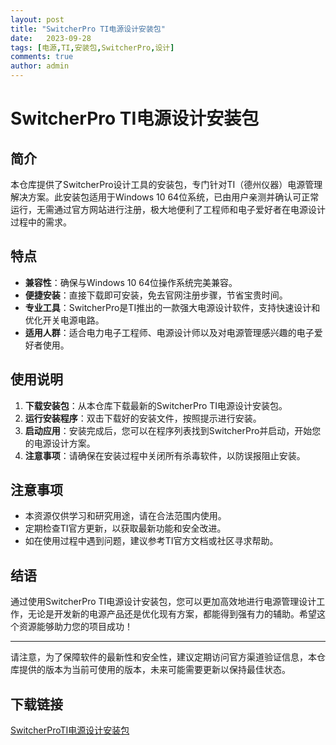 ```yaml
---
layout: post
title: "SwitcherPro TI电源设计安装包"
date:   2023-09-28
tags: [电源,TI,安装包,SwitcherPro,设计]
comments: true
author: admin
---
```

# SwitcherPro TI电源设计安装包

## 简介
本仓库提供了SwitcherPro设计工具的安装包，专门针对TI（德州仪器）电源管理解决方案。此安装包适用于Windows 10 64位系统，已由用户亲测并确认可正常运行，无需通过官方网站进行注册，极大地便利了工程师和电子爱好者在电源设计过程中的需求。

## 特点
- **兼容性**：确保与Windows 10 64位操作系统完美兼容。
- **便捷安装**：直接下载即可安装，免去官网注册步骤，节省宝贵时间。
- **专业工具**：SwitcherPro是TI推出的一款强大电源设计软件，支持快速设计和优化开关电源电路。
- **适用人群**：适合电力电子工程师、电源设计师以及对电源管理感兴趣的电子爱好者使用。

## 使用说明
1. **下载安装包**：从本仓库下载最新的SwitcherPro TI电源设计安装包。
2. **运行安装程序**：双击下载好的安装文件，按照提示进行安装。
3. **启动应用**：安装完成后，您可以在程序列表找到SwitcherPro并启动，开始您的电源设计方案。
4. **注意事项**：请确保在安装过程中关闭所有杀毒软件，以防误报阻止安装。

## 注意事项
- 本资源仅供学习和研究用途，请在合法范围内使用。
- 定期检查TI官方更新，以获取最新功能和安全改进。
- 如在使用过程中遇到问题，建议参考TI官方文档或社区寻求帮助。

## 结语
通过使用SwitcherPro TI电源设计安装包，您可以更加高效地进行电源管理设计工作，无论是开发新的电源产品还是优化现有方案，都能得到强有力的辅助。希望这个资源能够助力您的项目成功！

---

请注意，为了保障软件的最新性和安全性，建议定期访问官方渠道验证信息，本仓库提供的版本为当前可使用的版本，未来可能需要更新以保持最佳状态。

## 下载链接

[SwitcherProTI电源设计安装包](https://pan.quark.cn/s/57f18d2292ba)